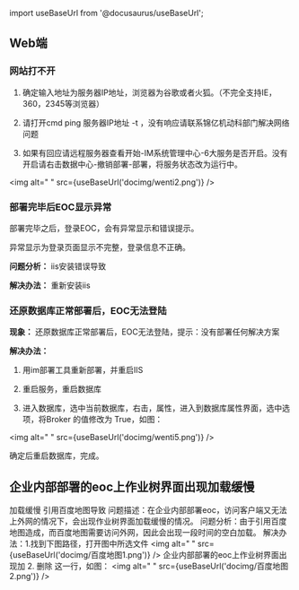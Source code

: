 import useBaseUrl from '@docusaurus/useBaseUrl';

## Web端

### 网站打不开

1. 确定输入地址为服务器IP地址，浏览器为谷歌或者火狐。（不完全支持IE，360，2345等浏览器）

2. 请打开cmd ping 服务器IP地址 -t ，没有响应请联系锦亿机动科部门解决网络问题

3. 如果有回应请远程服务器查看开始-IM系统管理中心-6大服务是否开启。没有开启请右击数据中心-撤销部署-部署，将服务状态改为运行中。

<img alt=" " src={useBaseUrl('docimg/wenti2.png')} />

### 部署完毕后EOC显示异常

部署完毕之后，登录EOC，会有异常显示和错误提示。

异常显示为登录页面显示不完整，登录信息不正确。

**问题分析：** iis安装错误导致

**解决办法：** 重新安装iis

### 还原数据库正常部署后，EOC无法登陆

**现象：** 还原数据库正常部署后，EOC无法登陆，提示：没有部署任何解决方案

**解决办法：** 

1. 用im部署工具重新部署，并重启IIS

2. 重启服务，重启数据库

3. 进入数据库，选中当前数据库，右击，属性，进入到数据库属性界面，选中选项，将Broker 的值修改为 True，如图：

<img alt=" " src={useBaseUrl('docimg/wenti5.png')} />

确定后重启数据库，完成。

## 企业内部部署的eoc上作业树界面出现加载缓慢
加载缓慢 引用百度地图导致
问题描述：在企业内部部署eoc，访问客户端又无法上外网的情况下，会出现作业树界面加载缓慢的情况。
问题分析：由于引用百度地图造成，而百度地图需要访问外网，因此会出现一段时间的空白加载。
解决办法：1.找到下图路径，打开图中所选文件
<img alt=" " src={useBaseUrl('docimg/百度地图1.png')} />
企业内部部署的eoc上作业树界面出现加
2. 删除 <script type="text/javascript" src="https://api.map.baidu.com/api?v=2.0&ak=0qjXHcLh8et8XbPsRbBwxOGG0K6n8mAa"></script> 这一行，如图：
<img alt=" " src={useBaseUrl('docimg/百度地图2.png')} />